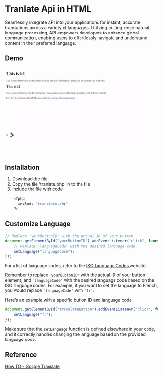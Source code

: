 
# Tranlate Api in HTML

Seamlessly integrate API into your applications for instant, accurate translations across a variety of languages. Utilizing cutting-edge natural language processing, API empowers developers to enhance global communication, enabling users to effortlessly navigate and understand content in their preferred language. 


## Demo

![Demo](https://github.com/kohboontao123/HTMLTranslateAPI/blob/main/screenshot/demoGif.gif?raw=true)


## Installation

  1.   Download the file
  2.   Copy the file 'tranlate.php' in to the file
  3.  include the file with code
```bash
    <?php 
      include "translate.php"
    ?>
  ```

## Customize Language

```javascript
// Replace 'yourButtonID' with the actual ID of your button
document.getElementById("yourButtonID").addEventListener("click", function() {
    // Replace 'languageCode' with the desired language code
    setLanguage("languageCode");
});
```
For a list of language codes, refer to the [ISO Language Codes ](https://www.andiamo.co.uk/resources/iso-language-codes/)website.

Remember to replace `'yourButtonID'` with the actual ID of your button element, and `'languageCode'` with the desired language code based on the ISO language codes. For example, if you want to set the language to French, you would replace `'languageCode'` with `'fr'`.

Here's an example with a specific button ID and language code:

```javascript
document.getElementById("translateButton").addEventListener("click", function() {
    setLanguage("fr");
});
```

Make sure that the `setLanguage` function is defined elsewhere in your code, and it correctly handles changing the language based on the provided language code.


## Reference

[How TO - Google Translate](https://www.w3schools.com/howto/howto_google_translate.asp)
